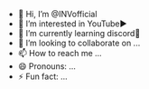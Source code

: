 - 👋 Hi, I’m @INVofficial
- 👀 I’m interested in YouTube▶️
- 🌱 I’m currently learning discord👾
- 💞️ I’m looking to collaborate on ...
- 📫 How to reach me ...
- 😄 Pronouns: ...
- ⚡ Fun fact: ...

<!---
INVofficial/INVofficial is a ✨ special ✨ repository because its `README.md` (this file) appears on your GitHub profile.
You can click the Preview link to take a look at your changes.
--->
